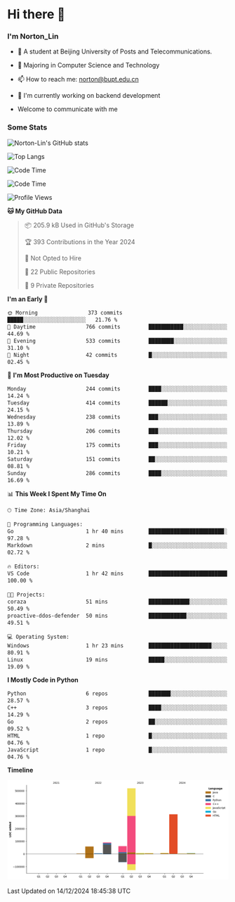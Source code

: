 
# Hi there 👋

### I'm Norton_Lin
- 🏫 A student at Beijing University of Posts and Telecommunications.
- 🌱 Majoring in Computer Science and Technology
- 📫 How to reach me: norton@bupt.edu.cn
- 🌱 I'm currently working on backend development

- Welcome to communicate with me

### Some Stats
![Norton-Lin's GitHub stats](https://github-readme-stats.vercel.app/api?username=Norton-Lin&count_private=true&show_icons=true&theme=radical)

![Top Langs](https://github-readme-stats.vercel.app/api/top-langs/?username=Norton-Lin&langs_count=10&layout=compact)

![Code Time](https://github-readme-stats.vercel.app/api/wakatime?username=Norton_Lin)

<!--START_SECTION:waka-->
![Code Time](http://img.shields.io/badge/Code%20Time-880%20hrs%2016%20mins-blue)

![Profile Views](http://img.shields.io/badge/Profile%20Views-1-blue)

**🐱 My GitHub Data** 

> 📦 205.9 kB Used in GitHub's Storage 
 > 
> 🏆 393 Contributions in the Year 2024
 > 
> 🚫 Not Opted to Hire
 > 
> 📜 22 Public Repositories 
 > 
> 🔑 9 Private Repositories 
 > 
**I'm an Early 🐤** 

```text
🌞 Morning                373 commits         █████░░░░░░░░░░░░░░░░░░░░   21.76 % 
🌆 Daytime                766 commits         ███████████░░░░░░░░░░░░░░   44.69 % 
🌃 Evening                533 commits         ████████░░░░░░░░░░░░░░░░░   31.10 % 
🌙 Night                  42 commits          █░░░░░░░░░░░░░░░░░░░░░░░░   02.45 % 
```
📅 **I'm Most Productive on Tuesday** 

```text
Monday                   244 commits         ████░░░░░░░░░░░░░░░░░░░░░   14.24 % 
Tuesday                  414 commits         ██████░░░░░░░░░░░░░░░░░░░   24.15 % 
Wednesday                238 commits         ███░░░░░░░░░░░░░░░░░░░░░░   13.89 % 
Thursday                 206 commits         ███░░░░░░░░░░░░░░░░░░░░░░   12.02 % 
Friday                   175 commits         ███░░░░░░░░░░░░░░░░░░░░░░   10.21 % 
Saturday                 151 commits         ██░░░░░░░░░░░░░░░░░░░░░░░   08.81 % 
Sunday                   286 commits         ████░░░░░░░░░░░░░░░░░░░░░   16.69 % 
```


📊 **This Week I Spent My Time On** 

```text
🕑︎ Time Zone: Asia/Shanghai

💬 Programming Languages: 
Go                       1 hr 40 mins        ████████████████████████░   97.28 % 
Markdown                 2 mins              █░░░░░░░░░░░░░░░░░░░░░░░░   02.72 % 

🔥 Editors: 
VS Code                  1 hr 42 mins        █████████████████████████   100.00 % 

🐱‍💻 Projects: 
coraza                   51 mins             █████████████░░░░░░░░░░░░   50.49 % 
proactive-ddos-defender  50 mins             ████████████░░░░░░░░░░░░░   49.51 % 

💻 Operating System: 
Windows                  1 hr 23 mins        ████████████████████░░░░░   80.91 % 
Linux                    19 mins             █████░░░░░░░░░░░░░░░░░░░░   19.09 % 
```

**I Mostly Code in Python** 

```text
Python                   6 repos             ███████░░░░░░░░░░░░░░░░░░   28.57 % 
C++                      3 repos             ████░░░░░░░░░░░░░░░░░░░░░   14.29 % 
Go                       2 repos             ██░░░░░░░░░░░░░░░░░░░░░░░   09.52 % 
HTML                     1 repo              █░░░░░░░░░░░░░░░░░░░░░░░░   04.76 % 
JavaScript               1 repo              █░░░░░░░░░░░░░░░░░░░░░░░░   04.76 % 
```



**Timeline**

![Lines of Code chart](https://raw.githubusercontent.com/Norton-Lin/Norton-Lin/main/assets/bar_graph.png)


 Last Updated on 14/12/2024 18:45:38 UTC
<!--END_SECTION:waka-->
